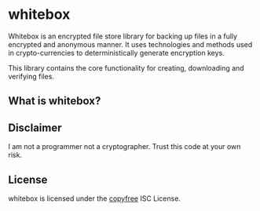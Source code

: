 # whitebox

Whitebox is an encrypted file store library for backing up files in a fully encrypted and anonymous manner. It uses technologies and methods used in crypto-currencies to deterministically generate encryption keys.

This library contains the core functionality for creating, downloading and verifying files.

## What is whitebox?

## Disclaimer

I am not a programmer not a cryptographer. Trust this code at your own risk.

## License

whitebox is licensed under the [copyfree](http://copyfree.org) ISC License.

